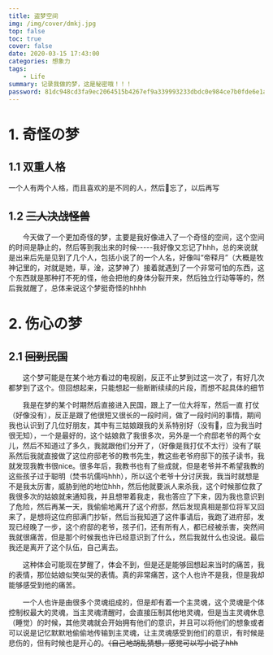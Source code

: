 ```yaml
---
title: 盗梦空间
img: /img/cover/dmkj.jpg
top: false
toc: true
cover: false
date: 2020-03-15 17:43:00
categories: 想象力
tags:
    - Life
summary: 记录我做的梦，这是秘密哦！！！
password: 81dc948cd3fa9ec2064515b4267ef9a339993233dbdc0e984ce7b0fde6e1a0a9
---
```


<!--more-->

# 1. 奇怪の梦

## 1.1 双重人格

一个人有两个人格，而且喜欢的是不同的人，然后👴忘了，以后再写

## 1.2 ~~三人决战怪兽~~

&emsp;&emsp;今天做了一个更加奇怪的梦，主要是我好像进入了一个奇怪的空间，这个空间的时间是静止的，然后等到我出来的时候-----我好像又忘记了hhh，总的来说就是出来后先是见到了几个人，包括小说了的一个人名，好像叫“帝释月”（大概是牧神记里的，对就是她，草，淦，这梦神了）接着就遇到了一个非常可怕的东西，这个东西就是那种打不死的怪，他会把他的身体分裂开来，然后独立行动等等的，然后我就醒了，总体来说这个梦挺奇怪的hhhh

# 2. 伤心の梦

## 2.1 ~~回到民国~~

&emsp;&emsp;这个梦可能是在某个地方看过的电视剧，反正不止梦到过这一次了，有好几次都梦到了这个。但回想起来，只能想起一些断断续续的片段，而想不起具体的细节

&emsp;&emsp;我是在梦的某个时期然后直接进入民国，跟上了一位大将军，然后一直 打仗（好像没有），反正是跟了他很短又很长的一段时间，做了一段时间的事情，期间我也认识到了几位好朋友，其中有三姑娘跟我的关系特别好（没有🍑，应为我当时很无知），一个是最好的，这个姑娘救了我很多次，另外是一个府邸老爷的两个女儿，然后不知道过了多久，我就跟他们分开了，（好像是我打仗不太行）没有了联系然后我就直接做了这位府邸老爷的教书先生，教这些老爷府邸下的孩子读书，我就发现我教书很nice。很多年后，我教书也有了些成就，但是老爷并不希望我教的这些孩子过于聪明（焚书坑儒吗hhh），所以这个老爷十分讨厌我，我当时就想是不是我太厉害，威胁到他的地位hhh，然后他就要派人来杀我，这个时候那位救了我很多次的姑娘就来通知我，并且想带着我走，我也答应了下来，因为我也意识到了危险，然后再某一天，我偷偷地离开了这个府邸，然后发现真相是那位将军又回来了，是想将这位府邸满门抄斩，然后当我知道了这件事请后，我跑了进府邸，发现已经晚了一步，这个府邸的老爷，孩子们，还有所有人，都已经被杀害，突然间我就很痛苦，但是那个时候我也许已经意识到了什么，然后我就什么也没说。最后我还是离开了这个队伍，自己离去。

&emsp;&emsp;这种体会可能现在梦醒了，体会不到，但是还是能够回想起来当时的痛苦，我的表情，那位姑娘似笑似哭的表情。真的非常痛苦，这个人也许不是我，但是我却能够感受到他的痛苦。

&emsp;&emsp;一个人也许是由很多个灵魂组成的，但是却有着一个主灵魂，这个灵魂是个体控制权最大的灵魂，当主灵魂清醒时，会直接压制其他地灵魂，但是当主灵魂休息（睡觉）的时候，其他灵魂就会开始拥有他们的意识，并且可以将他们的想象或者可以说是记忆默默地偷偷地传输到主灵魂，让主灵魂感受到他们的意识，有时候是悲伤的，但有时候也是开心的。~~（自己地胡乱猜想，感觉可以写小说了hhh~~

